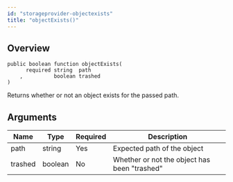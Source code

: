 ```yaml
---
id: "storageprovider-objectexists"
title: "objectExists()"
---
```



## Overview




```luceescript
public boolean function objectExists(
      required string  path   
    ,          boolean trashed
)
```

Returns whether or not an object exists for the passed path.

## Arguments


<div class="table-responsive"><table class="table"><thead><tr><th>Name</th><th>Type</th><th>Required</th><th>Description</th></tr></thead><tbody><tr><td>path</td><td>string</td><td>Yes</td><td>Expected path of the object</td></tr><tr><td>trashed</td><td>boolean</td><td>No</td><td>Whether or not the object has been "trashed"</td></tr></tbody></table></div>